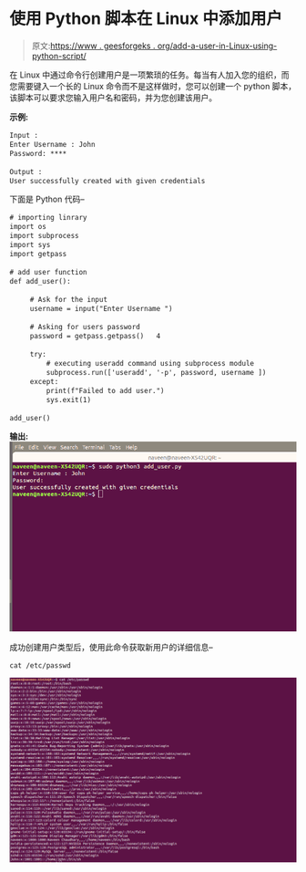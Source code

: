 # 使用 Python 脚本在 Linux 中添加用户

> 原文:[https://www . geesforgeks . org/add-a-user-in-Linux-using-python-script/](https://www.geeksforgeeks.org/add-a-user-in-linux-using-python-script/)

在 Linux 中通过命令行创建用户是一项繁琐的任务。每当有人加入您的组织，而您需要键入一个长的 Linux 命令而不是这样做时，您可以创建一个 python 脚本，该脚本可以要求您输入用户名和密码，并为您创建该用户。

**示例:**

```
Input : 
Enter Username : John
Password: ****

Output :
User successfully created with given credentials

```

下面是 Python 代码–

```
# importing linrary
import os
import subprocess
import sys
import getpass

# add user function
def add_user():

     # Ask for the input
     username = input("Enter Username ")   

     # Asking for users password
     password = getpass.getpass()   4

     try:
         # executing useradd command using subprocess module
         subprocess.run(['useradd', '-p', password, username ])      
     except:
         print(f"Failed to add user.")                     
         sys.exit(1)

add_user()
```

**输出:**
![user add output](img/82947178a6f119d1ec24893c8f0c49bf.png)

成功创建用户类型后，使用此命令获取新用户的详细信息–

```
cat /etc/passwd
```

![useradd](img/d82d10e74f2e2106af26bb75ee379345.png)